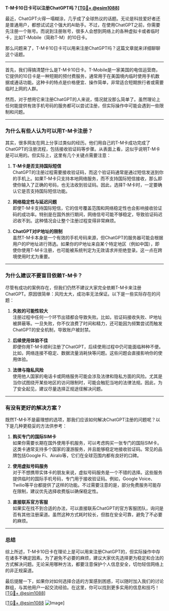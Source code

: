 **T-M卡10日卡可以注册ChatGPT吗？[[TG💪+ @esim1088](https://t.me/s/esim1088)]**

最近，ChatGPT火得一塌糊涂，几乎成了全球热议的话题。无论是科技爱好者还是普通用户，都想试试这个强大的AI助手。不过，在使用ChatGPT之前，你需要先注册一个账号。而说到注册账号，很多人会想到网络上的各种虚拟卡或者临时卡，比如T-Mobile（简称T-M）的10日卡。

那么问题来了，T-M卡10日卡可以用来注册ChatGPT吗？这篇文章就来详细聊聊这个话题。

---

首先，我们得搞清楚什么是T-M卡10日卡。T-Mobile是一家美国的电信运营商，它提供的10日卡是一种短期的预付费服务，通常用于在美国境内临时使用手机数据或通话功能。这种卡的特点是价格便宜、操作简单，非常适合短期旅行者或需要临时上网的人群。

然而，对于想用它来注册ChatGPT的人来说，情况就没那么简单了。虽然理论上任何能提供有效手机号码的服务都可以尝试注册，但实际操作中可能会遇到一些限制和问题。

---

### **为什么有些人认为可以用T-M卡注册？**

其实，很多网友在网上分享过类似的经历。他们用自己的T-M卡成功完成了ChatGPT的注册流程，包括接收验证码等步骤。从表面上看，这似乎说明T-M卡是可以用的。但实际上，这里有几个关键点需要注意：

1. **T-M卡是否支持国际短信**  
   ChatGPT的注册过程需要接收验证码，而这个验证码通常是通过短信发送到你的手机上。如果T-M卡只支持本地网络服务，而不支持国际短信接收，那么即使你输入了正确的号码，也无法收到验证码。因此，选择T-M卡时，一定要确认它是否支持国际短信功能。

2. **网络稳定性与延迟问题**  
   即使T-M卡支持国际短信，它的信号覆盖范围和网络稳定性也会影响接收验证码的成功率。特别是在国外旅行期间，网络信号可能不够稳定，导致验证码迟迟收不到。这种情况会让整个注册过程变得非常麻烦。

3. **ChatGPT对IP地址的限制**  
   虽然T-M卡本身是一个有效的手机号码来源，但ChatGPT的服务器可能会根据用户的IP地址进行筛选。如果你的IP地址来自某个特定地区（例如中国），即使你使用T-M卡注册，也可能被系统判定为无效请求并拒绝登录。这一点在跨境使用时尤为重要。

---

### **为什么建议不要盲目依赖T-M卡？**

尽管有成功的案例存在，但我们仍然不建议大家完全依赖T-M卡来注册ChatGPT。原因很简单：风险太大，成功率无法保证。以下是一些实际存在的问题：

1. **失败的可能性较大**  
   注册过程中任何一个环节出错都会导致失败。比如，验证码接收失败、IP地址被屏蔽等。一旦失败，你不仅浪费了时间和精力，还可能因为频繁尝试而触发ChatGPT的安全机制，导致账户被封禁。

2. **后续使用体验不佳**  
   即便你用T-M卡顺利注册了ChatGPT，后续使用过程中仍可能面临种种不便。比如，网络连接不稳定、数据流量消耗快等问题。这些问题会直接影响你的使用体验。

3. **法律与隐私风险**  
   使用他人国家的电话卡或网络服务可能会涉及法律和隐私方面的风险。尤其是当你试图绕开某些地区的访问限制时，可能会触犯当地的法律法规。因此，为了安全起见，建议尽量选择正规途径解决问题。

---

### **有没有更好的解决方案？**

既然T-M卡不是最理想的选项，那我们应该如何解决ChatGPT注册的问题呢？以下是几种更稳妥的方法供参考：

1. **购买专门的国际SIM卡**  
   如果你需要长期在国外使用手机服务，可以考虑购买一张专门的国际SIM卡。这类卡通常支持多个国家的漫游服务，并且能够稳定地接收验证码。常见的品牌包括Google Fi、Airalo等，它们在全球范围内都有良好的口碑。

2. **使用虚拟号码服务**  
   对于不想携带实体卡的朋友来说，虚拟号码服务是一个不错的选择。这些服务提供临时的国际手机号码，专门用于接收验证码。例如，Google Voice、Twilio等平台都提供了这样的功能。不过需要注意的是，部分免费服务可能存在限制，建议优先选择收费版以确保稳定性。

3. **直接联系官方客服**  
   如果实在找不到合适的办法，可以直接联系ChatGPT的官方客服团队，询问是否有其他注册渠道。虽然这种方式耗时较长，但胜在安全可靠，避免了不必要的麻烦。

---

### **总结**

综上所述，T-M卡10日卡在理论上是可以用来注册ChatGPT的，但实际操作中存在诸多不确定因素。为了避免不必要的麻烦，建议大家优先选择更为稳定和合法的方式解决问题。无论采用哪种方法，都要注意保护个人信息安全，切勿轻信网络上的非正规渠道。

最后提醒一下，如果你对如何选择合适的方案感到困惑，可以随时加入我们的讨论群组，与其他用户一起交流经验。在这里，你可以找到更多实用的信息和技巧！[[TG💪+ @esim1088](https://t.me/s/esim1088)]

[[TG💪+ @esim1088](https://t.me/s/esim1088) ![Image](https://i.postimg.cc/4NQfJmqS/Snipaste-2025-05-13-00-14-12.png)]